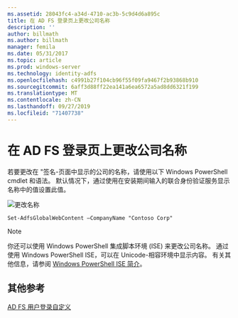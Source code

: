 ```yaml
---
ms.assetid: 28043fc4-a34d-4710-ac3b-5c9d4d6a895c
title: 在 AD FS 登录页上更改公司名称
description: ''
author: billmath
ms.author: billmath
manager: femila
ms.date: 05/31/2017
ms.topic: article
ms.prod: windows-server
ms.technology: identity-adfs
ms.openlocfilehash: c4991b27f104cb96f55f09fa9467f2b93868b910
ms.sourcegitcommit: 6aff3d88ff22ea141a6ea6572a5ad8dd6321f199
ms.translationtype: MT
ms.contentlocale: zh-CN
ms.lasthandoff: 09/27/2019
ms.locfileid: "71407738"
---
```

# <a name="change-the-company-name-on-the-ad-fs-sign-in-page"></a>在 AD FS 登录页上更改公司名称
 
若要更改在 "签名\-页面中显示的公司的名称，请使用以下 Windows PowerShell cmdlet 和语法。 默认情况下，通过使用在安装期间输入的联合身份验证服务显示名称中的值设置此值。  

![更改名称](media/AD-FS-user-sign-in-customization/ADFS_Blue_Custom1.png)
  
  
    Set-AdfsGlobalWebContent –CompanyName "Contoso Corp"  
 
  
> [!NOTE]  
> 你还可以使用 Windows PowerShell 集成脚本环境 \(ISE\) 来更改公司名称。 通过使用 Windows PowerShell ISE，可以在 Unicode\-相容环境中显示内容。 有关其他信息，请参阅 [Windows PowerShell ISE 简介](https://technet.microsoft.com/library/dd315244.aspx)。  

## <a name="additional-references"></a>其他参考 
[AD FS 用户登录自定义](AD-FS-user-sign-in-customization.md)  
  
